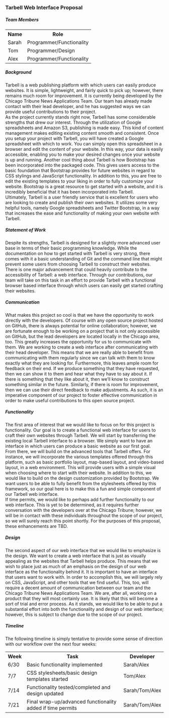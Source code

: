### Tarbell Web Interface Proposal

##### Team Members
<table>
  <tr>
    <th>Name</th>
    <th>Role</th>
  </tr>
  <tr>
    <td>Sarah</td>
    <td>Programmer/Functionality</td>
  </tr>
  <tr>
    <td>Tom</td>
    <td>Programmer/Design</td>
  </tr>
  <tr>
    <td>Alex</td>
    <td>Programmer/Functionality</td>
  </tr>
</table>

##### Background
Tarbell is a web publishing platform with which users can easily produce websites.  It is simple, lightweight, and fairly quick to pick up; however, there remains much room for improvement.  It is currently being developed by the Chicago Tribune News Applications Team.  Our team has already made contact with their lead developer, and he has suggested ways we can provide useful contributions to their project.  
As the project currently stands right now, Tarbell has some considerable strengths that drew our interest.  Through the utilization of Google spreadsheets and Amazon S3, publishing is made easy.  This kind of content management makes editing existing content smooth and consistent.  Once you setup your project with Tarbell, you will have created a Google spreadsheet with which to work.  You can simply open this spreadsheet in a browser and edit the content of your website.  In this way, your data is easily accessible, enabling you to make your desired changes once your website is up and running.
Another cool thing about Tarbell is how Bootstrap has been incorporated into the packaged code.  This gives users access to the basic foundation that Bootstrap provides for future websites in regard to CSS stylings and JavaScript functionality.  In addition to this, you are free to edit the existing templates to your liking in order to fully customize your website.  Bootstrap is a great resource to get started with a website, and it is incredibly beneficial that it has been incorporated into Tarbell.  
Ultimately, Tarbell is a user friendly service that is excellent for users who are looking to create and publish their own websites.  It utilizes some very helpful tools, namely Google spreadsheets and Twitter Bootstrap, in a way that increases the ease and functionality of making your own website with Tarbell.  

##### Statement of Work
Despite its strengths, Tarbell is designed for a slightly more advanced user base in terms of their basic programming knowledge.  While the documentation on how to get started with Tarbell is very strong, there comes with it a basic understanding of Git and the command line that might prevent some users from choosing Tarbell to construct their websites.  There is one major advancement that could heavily contribute to the accessibility of Tarbell: a web interface.  Through our contributions, our team will take on this task in an effort to provide Tarbell with a functional browser based interface through which users can easily get started crafting their websites.

##### Communication
What makes this project so cool is that we have the opportunity to work directly with the developers.  Of course with any open source project hosted on GitHub, there is always potential for online collaboration; however, we are fortunate enough to be working on a project that is not only accessible on GitHub, but the lead developers are located locally in the Chicago area, too.  This greatly increases the opportunity for us to communicate with them.  We are working to create a web interface after communicating with their head developer.  This means that we are really able to benefit from communicating with them regularly since we can talk with them to know exactly what they are looking for. 
Furthermore, this leaves ample room for feedback on their end.  If we produce something that they have requested, then we can show it to them and hear what they have to say about it.  If there is something that they like about it, then we’ll know to construct something similar in the future.  Similarly, if there is room for improvement, then we can use their direct feedback to make adjustments.  As such, it is an imperative component of our project to foster effective communication in order to make useful contributions to this open source project.

##### Functionality
The first area of interest that we would like to focus on for this project is functionality.  Our goal is to create a functional web interface for users to craft their own websites through Tarbell.  We will start by transferring the existing local Tarbell interface to a browser.  We simply want to have an interface in which users can produce a basic website as our first goal.  
From there, we will build on the advanced tools that Tarbell offers.  For instance, we will incorporate the various templates offered through this platform, such as basic portfolio layout, map-based layout, and video-based layout,  in a web environment.  This will provide users with a simple visual when choosing where to start with their website. In addition to this, we would like to build on the design customization provided by Bootstrap.  We want users to be able to fully benefit from the stylesheets offered by this framework, so our goal here is to make this a fun and simple component of our Tarbell web interface.  
If time permits, we would like to perhaps add further functionality to our web interface.  This is yet to be determined, as it requires further conversation with the developers over at the Chicago Tribune; however, we will be in contact with these individuals throughout the scope of our project, so we will surely reach this point shortly.  For the purposes of this proposal, these enhancements are TBD.  

##### Design
The second aspect of our web interface that we would like to emphasize is the design.  We want to create a web interface that is just as visually appealing as the websites that Tarbell helps produce.  This means that we wish to place just as much of an emphasis on the design of our web interface as the functionality behind it.  It is important to have an interface that users want to work with.  In order to accomplish this, we will largely rely on CSS, JavaScript, and other tools that we find useful.
This, too, will require a decent amount of communication between our team and the Chicago Tribune News Applications Team.  We are, after all, working on a product that they will most certainly use.  It is likely that this will become a sort of trial and error process.  As it stands, we would like to be able to put a substantial effort into both the functionality and design of our web interface; however, this is subject to change due to the scope of our project.  

##### Timeline
The following timeline is simply tentative to provide some sense of direction with our workflow over the next four weeks:

<table>
  <tr>
    <th>Week</th>
    <th>Task</th>
    <th>Developer</th>
  </tr>
  <tr>
    <td>6/30</td>
    <td>Basic functionality implemented</td>
    <td>Sarah/Alex</td>
  </tr>
  <tr>
    <td>7/7</td>
    <td>CSS stylesheets/basic design templates started</td>
    <td>Tom/Alex</td>
  </tr>
  <tr>
    <td>7/14</td>
    <td>Functionality tested/completed and design updated</td>
    <td>Sarah/Tom/Alex</td>
  </tr>
  <tr>
    <td>7/21</td>
    <td>Final wrap-up/advanced functionality added if time permits</td>
    <td>Sarah/Tom/Alex</td>
  </tr>
</table>



